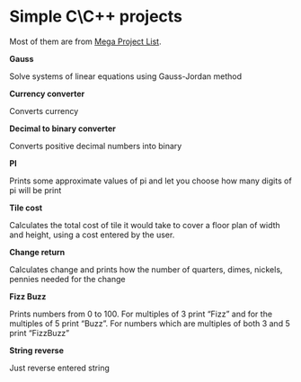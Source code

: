 # Simple C\C++ projects

Most of them are from [Mega Project List](https://github.com/karan/projects).

**Gauss**

Solve systems of linear equations using Gauss-Jordan method

**Currency converter**

Converts currency

**Decimal to binary converter**

Converts positive decimal numbers into binary

**PI**

Prints some approximate values of pi and let you choose how many digits of pi will be print 

**Tile cost**

Calculates the total cost of tile it would take to cover a floor plan of width and height, using a cost entered by the user.

**Change return**

Calculates change and prints how the number of quarters, dimes, nickels, pennies needed for the change 

**Fizz Buzz**

Prints numbers from 0 to 100. For multiples of 3 print “Fizz” and for the multiples of 5 print “Buzz”. For numbers which are multiples of both 3 and 5 print “FizzBuzz”

**String reverse**

Just reverse entered string